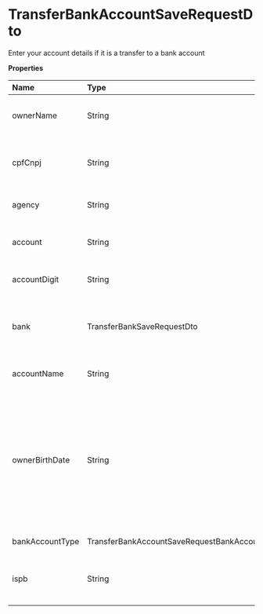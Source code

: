 # TransferBankAccountSaveRequestDto

Enter your account details if it is a transfer to a bank account

**Properties**

| Name            | Type                                          | Required | Description                                                                                                             |
| :-------------- | :-------------------------------------------- | :------- | :---------------------------------------------------------------------------------------------------------------------- |
| ownerName       | String                                        | ✅       | Name of bank account owner                                                                                              |
| cpfCnpj         | String                                        | ✅       | CPF or CNPJ of the bank account owner                                                                                   |
| agency          | String                                        | ✅       | Non-digit agency number                                                                                                 |
| account         | String                                        | ✅       | Non-digit bank account number                                                                                           |
| accountDigit    | String                                        | ✅       | Bank account digit                                                                                                      |
| bank            | TransferBankSaveRequestDto                    | ❌       | Details of the bank account to which the transfer will be made                                                          |
| accountName     | String                                        | ❌       | Bank account name                                                                                                       |
| ownerBirthDate  | String                                        | ❌       | Account owner's date of birth. Only when the bank account does not belong to the same CPF or CNPJ as the Asaas account. |
| bankAccountType | TransferBankAccountSaveRequestBankAccountType | ❌       | Account type                                                                                                            |
| ispb            | String                                        | ❌       | Identifier in the Brazilian Payment System                                                                              |

<!-- This file was generated by liblab | https://liblab.com/ -->

